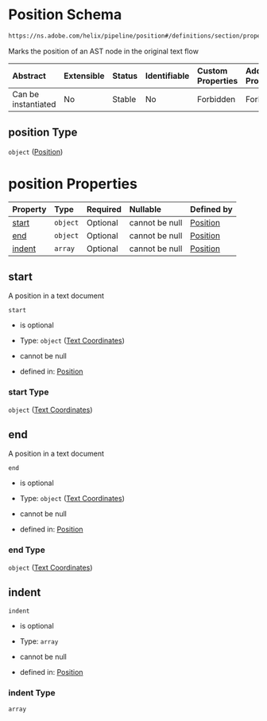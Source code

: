 # Position Schema

```txt
https://ns.adobe.com/helix/pipeline/position#/definitions/section/properties/position
```

Marks the position of an AST node in the original text flow

| Abstract            | Extensible | Status | Identifiable | Custom Properties | Additional Properties | Access Restrictions | Defined In                                                         |
| :------------------ | :--------- | :----- | :----------- | :---------------- | :-------------------- | :------------------ | :----------------------------------------------------------------- |
| Can be instantiated | No         | Stable | No           | Forbidden         | Forbidden             | none                | [section.schema.json*](section.schema.json "open original schema") |

## position Type

`object` ([Position](section-definitions-section-properties-position.md))

# position Properties

| Property          | Type     | Required | Nullable       | Defined by                                                                                                                  |
| :---------------- | :------- | :------- | :------------- | :-------------------------------------------------------------------------------------------------------------------------- |
| [start](#start)   | `object` | Optional | cannot be null | [Position](position-properties-text-coordinates.md "https://ns.adobe.com/helix/pipeline/textcoordinates#/properties/start") |
| [end](#end)       | `object` | Optional | cannot be null | [Position](position-properties-text-coordinates.md "https://ns.adobe.com/helix/pipeline/textcoordinates#/properties/end")   |
| [indent](#indent) | `array`  | Optional | cannot be null | [Position](position-properties-indent.md "https://ns.adobe.com/helix/pipeline/position#/properties/indent")                 |

## start

A position in a text document

`start`

*   is optional

*   Type: `object` ([Text Coordinates](position-properties-text-coordinates.md))

*   cannot be null

*   defined in: [Position](position-properties-text-coordinates.md "https://ns.adobe.com/helix/pipeline/textcoordinates#/properties/start")

### start Type

`object` ([Text Coordinates](position-properties-text-coordinates.md))

## end

A position in a text document

`end`

*   is optional

*   Type: `object` ([Text Coordinates](position-properties-text-coordinates.md))

*   cannot be null

*   defined in: [Position](position-properties-text-coordinates.md "https://ns.adobe.com/helix/pipeline/textcoordinates#/properties/end")

### end Type

`object` ([Text Coordinates](position-properties-text-coordinates.md))

## indent



`indent`

*   is optional

*   Type: `array`

*   cannot be null

*   defined in: [Position](position-properties-indent.md "https://ns.adobe.com/helix/pipeline/position#/properties/indent")

### indent Type

`array`

